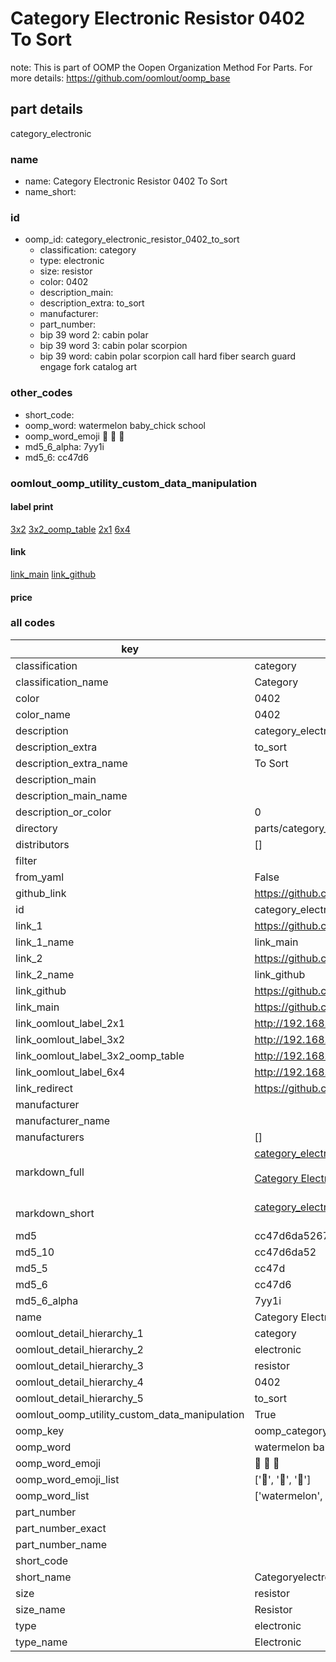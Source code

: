 # Category Electronic Resistor 0402 To Sort  

note: This is part of OOMP the Oopen Organization Method For Parts. For more details: https://github.com/oomlout/oomp_base

##  part details
  



category_electronic



### name
* name: Category Electronic Resistor 0402 To Sort
* name_short: 
### id
* oomp_id: category_electronic_resistor_0402_to_sort
  * classification: category
  * type: electronic
  * size: resistor
  * color: 0402
  * description_main: 
  * description_extra: to_sort
  * manufacturer: 
  * part_number: 
  * bip 39 word 2: cabin polar
  * bip 39 word 3: cabin polar scorpion
  * bip 39 word: cabin polar scorpion call hard fiber search guard engage fork catalog art

### other_codes
* short_code: 
* oomp_word: watermelon baby_chick school
* oomp_word_emoji :watermelon: :baby_chick: :school:
* md5_6_alpha: 7yy1i
* md5_6: cc47d6






### oomlout_oomp_utility_custom_data_manipulation
#### label print
[3x2](http://192.168.1.245:1112/?label=oomp%207yy1i)
[3x2_oomp_table](http://192.168.1.108:1112/?label=oomp%207yy1i)
[2x1](http://192.168.1.242:1112/?label=oomp%207yy1i)
[6x4](http://192.168.1.55:1112/?label=oomp%207yy1i)    

#### link

[link_main](https://github.com/oomlout/oomlout_oomp_version_1_messy/tree/main/parts/category_electronic_resistor_0402_to_sort) [link_github](https://github.com/oomlout/oomlout_oomp_version_1_messy/tree/main/parts/category_electronic_resistor_0402_to_sort)                             

#### price







### all codes 
| key | value |  
| --- | --- |  
| classification | category |  
| classification_name | Category |  
| color | 0402 |  
| color_name | 0402 |  
| description | category_electronic |  
| description_extra | to_sort |  
| description_extra_name | To Sort |  
| description_main |  |  
| description_main_name |  |  
| description_or_color | 0  |  
| directory | parts/category_electronic_resistor_0402_to_sort |  
| distributors | [] |  
| filter |  |  
| from_yaml | False |  
| github_link | https://github.com/oomlout/oomlout_oomp_part_src/tree/main/parts/category_electronic_resistor_0402_to_sort |  
| id | category_electronic_resistor_0402_to_sort |  
| link_1 | https://github.com/oomlout/oomlout_oomp_version_1_messy/tree/main/parts/category_electronic_resistor_0402_to_sort |  
| link_1_name | link_main |  
| link_2 | https://github.com/oomlout/oomlout_oomp_version_1_messy/tree/main/parts/category_electronic_resistor_0402_to_sort |  
| link_2_name | link_github |  
| link_github | https://github.com/oomlout/oomlout_oomp_version_1_messy/tree/main/parts/category_electronic_resistor_0402_to_sort |  
| link_main | https://github.com/oomlout/oomlout_oomp_version_1_messy/tree/main/parts/category_electronic_resistor_0402_to_sort |  
| link_oomlout_label_2x1 | http://192.168.1.242:1112/?label=oomp%207yy1i |  
| link_oomlout_label_3x2 | http://192.168.1.245:1112/?label=oomp%207yy1i |  
| link_oomlout_label_3x2_oomp_table | http://192.168.1.108:1112/?label=oomp%207yy1i |  
| link_oomlout_label_6x4 | http://192.168.1.55:1112/?label=oomp%207yy1i |  
| link_redirect | https://github.com/oomlout/oomlout_oomp_version_1_messy/tree/main/parts/category_electronic_resistor_0402_to_sort |  
| manufacturer |  |  
| manufacturer_name |  |  
| manufacturers | [] |  
| markdown_full | [category_electronic_resistor_0402_to_sort](none)<br>[](none)<br>[Category Electronic Resistor 0402 To Sort](none)<br><br> |  
| markdown_short | [category_electronic_resistor_0402_to_sort](none)<br><br> |  
| md5 | cc47d6da5267584156b492078269d8fe |  
| md5_10 | cc47d6da52 |  
| md5_5 | cc47d |  
| md5_6 | cc47d6 |  
| md5_6_alpha | 7yy1i |  
| name | Category Electronic Resistor 0402 To Sort |  
| oomlout_detail_hierarchy_1 | category |  
| oomlout_detail_hierarchy_2 | electronic |  
| oomlout_detail_hierarchy_3 | resistor |  
| oomlout_detail_hierarchy_4 | 0402 |  
| oomlout_detail_hierarchy_5 | to_sort |  
| oomlout_oomp_utility_custom_data_manipulation | True |  
| oomp_key | oomp_category_electronic_resistor_0402_to_sort |  
| oomp_word | watermelon baby_chick school |  
| oomp_word_emoji | :watermelon: :baby_chick: :school: |  
| oomp_word_emoji_list | [':watermelon:', ':baby_chick:', ':school:'] |  
| oomp_word_list | ['watermelon', 'baby_chick', 'school'] |  
| part_number |  |  
| part_number_exact |  |  
| part_number_name |  |  
| short_code |  |  
| short_name | Categoryelectronic |  
| size | resistor |  
| size_name | Resistor |  
| type | electronic |  
| type_name | Electronic |  
